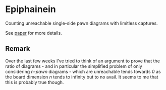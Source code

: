 # Epiphainein

Counting unreachable single-side pawn diagrams with limitless captures.

See [paper](https://arxiv.org/pdf/2202.00428.pdf) for more details.

## Remark
Over the last few weeks I've tried to think of an argument to prove that the ratio of diagrams - and in particular the simplified problem of only considering <em>n-pawn</em> diagrams - which are unreachable tends towards <em>0</em> as the board dimension <em>n</em> tends to infinity but to no avail. It seems to me that this is probably true though.
